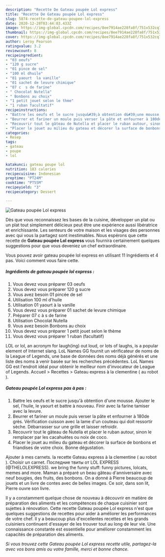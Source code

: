 ```yaml
---
description: "Recette De Gateau poupée Lol express"
title: "Recette De Gateau poupée Lol express"
slug: 5874-recette-de-gateau-poupee-lol-express
date: 2020-12-28T03:44:03.433Z
image: https://img-global.cpcdn.com/recipes/8ee7914ae228fa8f/751x532cq70/gateau-poupee-lol-express-photo-principale-de-la-recette.jpg
thumbnail: https://img-global.cpcdn.com/recipes/8ee7914ae228fa8f/751x532cq70/gateau-poupee-lol-express-photo-principale-de-la-recette.jpg
cover: https://img-global.cpcdn.com/recipes/8ee7914ae228fa8f/751x532cq70/gateau-poupee-lol-express-photo-principale-de-la-recette.jpg
author: Leroy Pearson
ratingvalue: 3.2
reviewcount: 8
recipeingredient:
- "03 oeufs"
- "120 g sucre"
- "01 pince de sel"
- "100 ml dhuile"
- "01 yaourt  la vanille"
- "01 sachet de levure chimique"
- "07 c  s de farine"
- " Chocolat Nutella"
- " Bonbons au choix"
- "1 petit jouet selon le thme"
- "1 ruban facultatif"
recipeinstructions:
- "Battre les oeufs et le sucre jusqu&#39;à obtention d&#39;une mousse. Ajouter le sel, l&#39;huile, le yaourt et battre à nouveau. Finir avec la farine tamiser avec la levure."
- "Beurrer et fariner un moule puis verser la pâte et enfourner à 180de grès. Vérification cuisson avec la lame d&#39;un couteau qui doit ressortir sèche. Débarrasser sur une grille et laisser refroidir."
- "Recouvrir tout le gâteau de Nutella et placer le ruban autour, sinon le remplacer par les cacahuètes ou noix de coco."
- "Placer le jouet au milieu du gateau et décorer la surface de bonbons et friandises de votre choix. Bonne dégustation."
categories:
- Resep
tags:
- gateau
- poupe
- lol

katakunci: gateau poupe lol 
nutrition: 183 calories
recipecuisine: Indonesian
preptime: "PT24M"
cooktime: "PT55M"
recipeyield: "3"
recipecategory: Dessert

---
```



![Gateau poupée Lol express](https://img-global.cpcdn.com/recipes/8ee7914ae228fa8f/751x532cq70/gateau-poupee-lol-express-photo-principale-de-la-recette.jpg)

Dès que vous reconnaissez les bases de la cuisine, développer un plat ou un plat tout simplement délicieux peut être une expérience aussi libératrice et enrichissante. Les senteurs de votre maison et les visages des personnes avec qui vous la partagez sont inestimables. Nous espérons que cette recette de <strong> Gateau poupée Lol express </strong> vous fournira certainement quelques suggestions pour que vous deveniez un chef extraordinaire.

<!--inarticleads1-->

Vous pouvez avoir gateau poupée lol express en utilisant 11 Ingrédients et 4 pas. Voici comment vous faire cette.

##### Ingrédients de gateau poupée lol express :

1. Vous devez vous préparer 03 oeufs
1. Vous devez vous préparer 120 g sucre
1. Vous avez besoin 01 pincée de sel
1. Utilisation 100 ml d&#39;huile
1. Utilisation 01 yaourt à la vanille
1. Vous devez vous préparer 01 sachet de levure chimique
1. Préparer 07 c à s de farine
1. Utilisation  Chocolat Nutella
1. Vous avez besoin  Bonbons au choix
1. Vous devez vous préparer 1 petit jouet selon le thème
1. Vous devez vous préparer 1 ruban (facultatif)


LOL or lol, an acronym for laugh(ing) out loud, or lots of laughs, is a popular element of Internet slang. LoL Names GG fournit un vérificateur de noms de la League of Legends, une base de données des noms déjà générés et une liste des noms à venir basée sur les recherches précédentes. LoL Names GG est l&#39;endroit idéal pour obtenir le meilleur nom d&#39;invocateur de League of Legends. Accueil &gt; Recettes &gt; Gateau express à la clementine ( au robot ). 

<!--inarticleads2-->

##### Gateau poupée Lol express pas à pas :

1. Battre les oeufs et le sucre jusqu&#39;à obtention d&#39;une mousse. Ajouter le sel, l&#39;huile, le yaourt et battre à nouveau. Finir avec la farine tamiser avec la levure.
1. Beurrer et fariner un moule puis verser la pâte et enfourner à 180de grès. Vérification cuisson avec la lame d&#39;un couteau qui doit ressortir sèche. Débarrasser sur une grille et laisser refroidir.
1. Recouvrir tout le gâteau de Nutella et placer le ruban autour, sinon le remplacer par les cacahuètes ou noix de coco.
1. Placer le jouet au milieu du gateau et décorer la surface de bonbons et friandises de votre choix. Bonne dégustation.


Ajouter à mes carnets. la recette Gateau express à la clementine ( au robot ). Choisir un carnet. Последние твиты от LOL EXPRESS (@THELOLEXPRESS). we bring the funny stuff: funny pictures, lolcats, memes and more. Maman a préparé un beau gâteau d&#39;anniversaire avec neuf bougies, des fruits, des bonbons. On a donné à Pierre beaucoup de jouets et un livre de contes avec de belles images. Ce soir, dans son lit, Pierre ouvre son livre. 

<!--inarticleads1-->

<p>
Il y a constamment quelque chose de nouveau à découvrir en matière de préparation des aliments et les compétences de chaque cuisinier sont sujettes à rénovation. Cette recette Gateau poupée Lol express n'est que quelques suggestions de recettes pour aider à améliorer les performances de votre chef. Il y a beaucoup plus d'excellentes recettes et les grands cuisiniers continuent d'essayer de les trouver tout au long de leur vie. Une connaissance constante est essentielle pour améliorer constamment les capacités de préparation des aliments.
</p>

<p>
<i>Si vous trouvez cette Gateau poupée Lol express recette utile, partagez-la avec vos bons amis ou votre famille, merci et bonne chance.</i>
</p>
